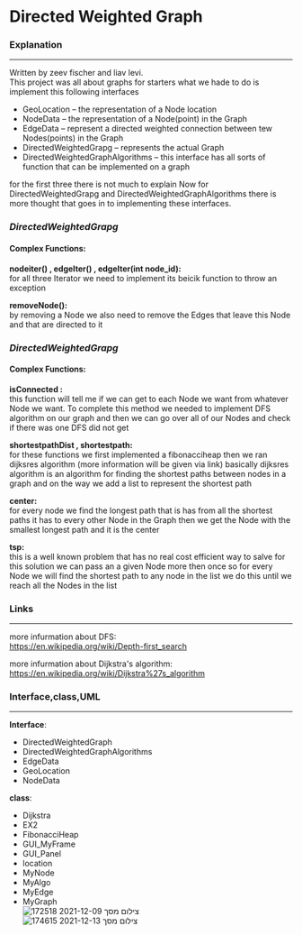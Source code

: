 # Directed Weighted Graph

### **Explanation**
---
Written by zeev fischer and liav levi.  
This project was all about graphs for starters what we hade to do is implement this following interfaces  
* GeoLocation – the representation of a Node location 
* NodeData – the representation of a Node(point) in the Graph
* EdgeData – represent a directed weighted connection between tew Nodes(points) in the Graph
* DirectedWeightedGrapg – represents the actual Graph 
* DirectedWeightedGraphAlgorithms – this interface has all sorts of function that can be implemented on a graph  
 
for the first three there is not much to explain Now for DirectedWeightedGrapg and DirectedWeightedGraphAlgorithms there is more thought that goes in to implementing these interfaces.  

### **_DirectedWeightedGrapg_**  
#### Complex Functions:
**nodeiter() , edgeIter() , edgeIter(int node_id):**  
for all three Iterator we need to implement its beicik function to throw an exception  

**removeNode():**    
by removing a Node we also need to remove the Edges that leave this Node and that are directed to it  

### **_DirectedWeightedGrapg_**  
#### Complex Functions:
**isConnected :**  
this function will tell me if we can get to each Node we want from whatever Node we want. To complete this method we needed to implement DFS algorithm on our graph and  then we can go over all of our Nodes and check if there was one DFS did not get   

**shortestpathDist , shortestpath:**    
for these functions we first implemented a fibonacciheap then we ran dijksres algorithm (more information will be given via link) basically dijksres algorithm is an algorithm for finding the shortest paths between nodes in a graph and on the way we add a list to represent the shortest path  

**center:**  
for every node we find the longest path that is has from all the shortest paths it has to every other Node in the Graph then we get the Node with the smallest longest path and it is the center  

**tsp:**  
this is a well known problem that has no real cost efficient way to salve for this solution we can pass an a given Node more then once so for every Node we will find the shortest path to any node in the list we do this until we reach all the Nodes in the list  


### **Links**
---
more infurmation about DFS:  
https://en.wikipedia.org/wiki/Depth-first_search  

more infurmation about Dijkstra's algorithm:  
https://en.wikipedia.org/wiki/Dijkstra%27s_algorithm  

### **Interface,class,UML**  
---  
**Interface**:  
* DirectedWeightedGraph
* DirectedWeightedGraphAlgorithms
* EdgeData
* GeoLocation
* NodeData  

**class**:
* Dijkstra
* EX2
* FibonacciHeap
* GUI_MyFrame
* GUI_Panel
* location
* MyNode
* MyAlgo
* MyEdge
* MyGraph  
![צילום מסך 2021-12-09 172518](https://user-images.githubusercontent.com/92921822/145424927-416babe3-3c3e-499d-8442-7f6c59537554.jpg)  
![צילום מסך 2021-12-13 174615](https://user-images.githubusercontent.com/92921822/145843273-01c07999-c024-4e2e-bc74-203dcab92e31.jpg)


